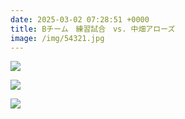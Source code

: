 ```yaml
---
date: 2025-03-02 07:28:51 +0000
title: Bチーム　練習試合　vs. 中畑アローズ
image: /img/54321.jpg
---
```

![](/img/54320.jpg)

![](/img/line_album_中畑アローズ練習試合_250305_1.jpg)

![](/img/line_album_中畑アローズ練習試合_250305_2.jpg)
